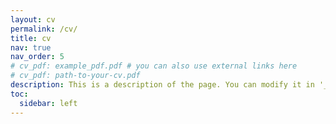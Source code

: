 ```yaml
---
layout: cv
permalink: /cv/
title: cv
nav: true
nav_order: 5
# cv_pdf: example_pdf.pdf # you can also use external links here
# cv_pdf: path-to-your-cv.pdf
description: This is a description of the page. You can modify it in '_pages/cv.md'. You can also change or remove the top pdf download button.
toc:
  sidebar: left
---
```

